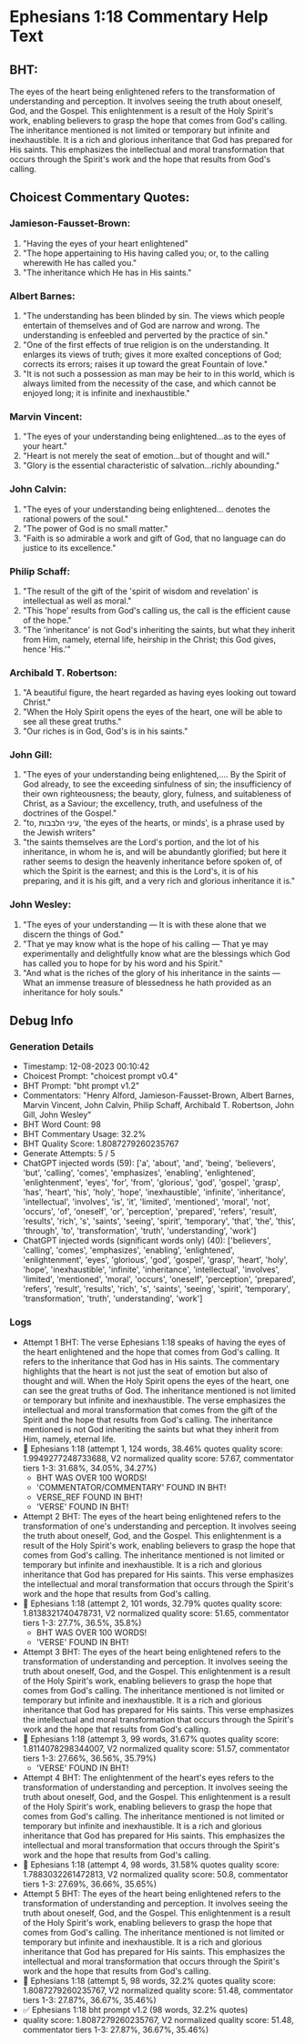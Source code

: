 # Ephesians 1:18 Commentary Help Text

## BHT:
The eyes of the heart being enlightened refers to the transformation of understanding and perception. It involves seeing the truth about oneself, God, and the Gospel. This enlightenment is a result of the Holy Spirit's work, enabling believers to grasp the hope that comes from God's calling. The inheritance mentioned is not limited or temporary but infinite and inexhaustible. It is a rich and glorious inheritance that God has prepared for His saints. This emphasizes the intellectual and moral transformation that occurs through the Spirit's work and the hope that results from God's calling.

## Choicest Commentary Quotes:
### Jamieson-Fausset-Brown:
1. "Having the eyes of your heart enlightened"
2. "The hope appertaining to His having called you; or, to the calling wherewith He has called you."
3. "The inheritance which He has in His saints."

### Albert Barnes:
1. "The understanding has been blinded by sin. The views which people entertain of themselves and of God are narrow and wrong. The understanding is enfeebled and perverted by the practice of sin."
2. "One of the first effects of true religion is on the understanding. It enlarges its views of truth; gives it more exalted conceptions of God; corrects its errors; raises it up toward the great Fountain of love."
3. "It is not such a possession as man may be heir to in this world, which is always limited from the necessity of the case, and which cannot be enjoyed long; it is infinite and inexhaustible."

### Marvin Vincent:
1. "The eyes of your understanding being enlightened...as to the eyes of your heart."
2. "Heart is not merely the seat of emotion...but of thought and will."
3. "Glory is the essential characteristic of salvation...richly abounding."

### John Calvin:
1. "The eyes of your understanding being enlightened... denotes the rational powers of the soul."
2. "The power of God is no small matter."
3. "Faith is so admirable a work and gift of God, that no language can do justice to its excellence."

### Philip Schaff:
1. "The result of the gift of the 'spirit of wisdom and revelation' is intellectual as well as moral." 
2. "This 'hope' results from God's calling us, the call is the efficient cause of the hope." 
3. "The 'inheritance' is not God's inheriting the saints, but what they inherit from Him, namely, eternal life, heirship in the Christ; this God gives, hence 'His.'"

### Archibald T. Robertson:
1. "A beautiful figure, the heart regarded as having eyes looking out toward Christ."
2. "When the Holy Spirit opens the eyes of the heart, one will be able to see all these great truths."
3. "Our riches is in God, God's is in his saints."

### John Gill:
1. "The eyes of your understanding being enlightened,.... By the Spirit of God already, to see the exceeding sinfulness of sin; the insufficiency of their own righteousness; the beauty, glory, fulness, and suitableness of Christ, as a Saviour; the excellency, truth, and usefulness of the doctrines of the Gospel."
2. "to, עיני הלבבות, 'the eyes of the hearts, or minds', is a phrase used by the Jewish writers"
3. "the saints themselves are the Lord's portion, and the lot of his inheritance, in whom he is, and will be abundantly glorified; but here it rather seems to design the heavenly inheritance before spoken of, of which the Spirit is the earnest; and this is the Lord's, it is of his preparing, and it is his gift, and a very rich and glorious inheritance it is."

### John Wesley:
1. "The eyes of your understanding — It is with these alone that we discern the things of God." 
2. "That ye may know what is the hope of his calling — That ye may experimentally and delightfully know what are the blessings which God has called you to hope for by his word and his Spirit." 
3. "And what is the riches of the glory of his inheritance in the saints — What an immense treasure of blessedness he hath provided as an inheritance for holy souls."


## Debug Info
### Generation Details
- Timestamp: 12-08-2023 00:10:42
- Choicest Prompt: "choicest prompt v0.4"
- BHT Prompt: "bht prompt v1.2"
- Commentators: "Henry Alford, Jamieson-Fausset-Brown, Albert Barnes, Marvin Vincent, John Calvin, Philip Schaff, Archibald T. Robertson, John Gill, John Wesley"
- BHT Word Count: 98
- BHT Commentary Usage: 32.2%
- BHT Quality Score: 1.8087279260235767
- Generate Attempts: 5 / 5
- ChatGPT injected words (59):
	['a', 'about', 'and', 'being', 'believers', 'but', 'calling', 'comes', 'emphasizes', 'enabling', 'enlightened', 'enlightenment', 'eyes', 'for', 'from', 'glorious', 'god', 'gospel', 'grasp', 'has', 'heart', 'his', 'holy', 'hope', 'inexhaustible', 'infinite', 'inheritance', 'intellectual', 'involves', 'is', 'it', 'limited', 'mentioned', 'moral', 'not', 'occurs', 'of', 'oneself', 'or', 'perception', 'prepared', 'refers', 'result', 'results', 'rich', 's', 'saints', 'seeing', 'spirit', 'temporary', 'that', 'the', 'this', 'through', 'to', 'transformation', 'truth', 'understanding', 'work']
- ChatGPT injected words (significant words only) (40):
	['believers', 'calling', 'comes', 'emphasizes', 'enabling', 'enlightened', 'enlightenment', 'eyes', 'glorious', 'god', 'gospel', 'grasp', 'heart', 'holy', 'hope', 'inexhaustible', 'infinite', 'inheritance', 'intellectual', 'involves', 'limited', 'mentioned', 'moral', 'occurs', 'oneself', 'perception', 'prepared', 'refers', 'result', 'results', 'rich', 's', 'saints', 'seeing', 'spirit', 'temporary', 'transformation', 'truth', 'understanding', 'work']

### Logs
- Attempt 1 BHT: The verse Ephesians 1:18 speaks of having the eyes of the heart enlightened and the hope that comes from God's calling. It refers to the inheritance that God has in His saints. The commentary highlights that the heart is not just the seat of emotion but also of thought and will. When the Holy Spirit opens the eyes of the heart, one can see the great truths of God. The inheritance mentioned is not limited or temporary but infinite and inexhaustible. The verse emphasizes the intellectual and moral transformation that comes from the gift of the Spirit and the hope that results from God's calling. The inheritance mentioned is not God inheriting the saints but what they inherit from Him, namely, eternal life.
- 🔄 Ephesians 1:18 (attempt 1, 124 words, 38.46% quotes quality score: 1.9949277248733688, V2 normalized quality score: 57.67, commentator tiers 1-3: 31.68%, 34.05%, 34.27%) 
	- BHT WAS OVER 100 WORDS! 
	- 'COMMENTATOR/COMMENTARY' FOUND IN BHT! 
	- VERSE_REF FOUND IN BHT! 
	- 'VERSE' FOUND IN BHT!
- Attempt 2 BHT: The eyes of the heart being enlightened refers to the transformation of one's understanding and perception. It involves seeing the truth about oneself, God, and the Gospel. This enlightenment is a result of the Holy Spirit's work, enabling believers to grasp the hope that comes from God's calling. The inheritance mentioned is not limited or temporary but infinite and inexhaustible. It is a rich and glorious inheritance that God has prepared for His saints. This verse emphasizes the intellectual and moral transformation that occurs through the Spirit's work and the hope that results from God's calling.
- 🔄 Ephesians 1:18 (attempt 2, 101 words, 32.79% quotes quality score: 1.8138321740478731, V2 normalized quality score: 51.65, commentator tiers 1-3: 27.7%, 36.5%, 35.8%) 
	- BHT WAS OVER 100 WORDS! 
	- 'VERSE' FOUND IN BHT!
- Attempt 3 BHT: The eyes of the heart being enlightened refers to the transformation of understanding and perception. It involves seeing the truth about oneself, God, and the Gospel. This enlightenment is a result of the Holy Spirit's work, enabling believers to grasp the hope that comes from God's calling. The inheritance mentioned is not limited or temporary but infinite and inexhaustible. It is a rich and glorious inheritance that God has prepared for His saints. This verse emphasizes the intellectual and moral transformation that occurs through the Spirit's work and the hope that results from God's calling.
- 🔄 Ephesians 1:18 (attempt 3, 99 words, 31.67% quotes quality score: 1.8114078298344007, V2 normalized quality score: 51.57, commentator tiers 1-3: 27.66%, 36.56%, 35.79%) 
	- 'VERSE' FOUND IN BHT!
- Attempt 4 BHT: The enlightenment of the heart's eyes refers to the transformation of understanding and perception. It involves seeing the truth about oneself, God, and the Gospel. This enlightenment is a result of the Holy Spirit's work, enabling believers to grasp the hope that comes from God's calling. The inheritance mentioned is not limited or temporary but infinite and inexhaustible. It is a rich and glorious inheritance that God has prepared for His saints. This emphasizes the intellectual and moral transformation that occurs through the Spirit's work and the hope that results from God's calling.
- 🔄 Ephesians 1:18 (attempt 4, 98 words, 31.58% quotes quality score: 1.7883032261472813, V2 normalized quality score: 50.8, commentator tiers 1-3: 27.69%, 36.66%, 35.65%)
- Attempt 5 BHT: The eyes of the heart being enlightened refers to the transformation of understanding and perception. It involves seeing the truth about oneself, God, and the Gospel. This enlightenment is a result of the Holy Spirit's work, enabling believers to grasp the hope that comes from God's calling. The inheritance mentioned is not limited or temporary but infinite and inexhaustible. It is a rich and glorious inheritance that God has prepared for His saints. This emphasizes the intellectual and moral transformation that occurs through the Spirit's work and the hope that results from God's calling.
- 🔄 Ephesians 1:18 (attempt 5, 98 words, 32.2% quotes quality score: 1.8087279260235767, V2 normalized quality score: 51.48, commentator tiers 1-3: 27.87%, 36.67%, 35.46%)
- ✅ Ephesians 1:18 bht prompt v1.2 (98 words, 32.2% quotes)
- quality score: 1.8087279260235767, V2 normalized quality score: 51.48, commentator tiers 1-3: 27.87%, 36.67%, 35.46%)